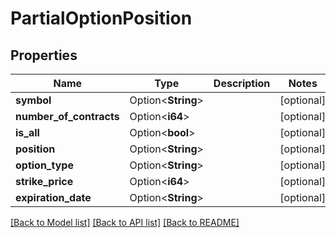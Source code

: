 # PartialOptionPosition

## Properties

Name | Type | Description | Notes
------------ | ------------- | ------------- | -------------
**symbol** | Option<**String**> |  | [optional]
**number_of_contracts** | Option<**i64**> |  | [optional]
**is_all** | Option<**bool**> |  | [optional]
**position** | Option<**String**> |  | [optional]
**option_type** | Option<**String**> |  | [optional]
**strike_price** | Option<**i64**> |  | [optional]
**expiration_date** | Option<**String**> |  | [optional]

[[Back to Model list]](../README.md#documentation-for-models) [[Back to API list]](../README.md#documentation-for-api-endpoints) [[Back to README]](../README.md)


